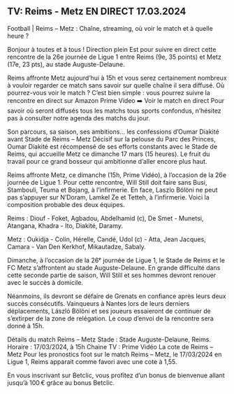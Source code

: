 <h2>TV: Reims - Metz EN DIRECT 17.03.2024</h2>

Football | Reims – Metz : Chaîne, streaming, où voir le match et à quelle heure ?

Bonjour à toutes et à tous !
Direction plein Est pour suivre en direct cette rencontre de la 26e journée de Ligue 1 entre Reims (9e, 35 points) et Metz (17e, 23 pts), au stade Auguste-Delaune.

Reims affronte Metz aujourd’hui à 15h et vous serez certainement nombreux à vouloir regarder ce match sans savoir sur quelle chaîne il sera diffusé.
Où pourrez-vous voir le match ? C’est bien simple : vous pourrez suivre la rencontre en direct sur Amazon Prime Video    ➡️ Voir le match en direct
Pour savoir où seront diffusés tous les matchs tous sports confondus, n’hésitez pas à consulter notre agenda des matchs du jour.

Son parcours, sa saison, ses ambitions… les confessions d’Oumar Diakité avant Stade de Reims – Metz
Décisif sur la pelouse du Parc des Princes, Oumar Diakité est récompensé de ses efforts constants avec le Stade de Reims, qui accueille Metz ce dimanche 17 mars (15 heures). Le fruit du travail pour ce grand bosseur qui ambitionne d’aller encore plus haut.

Reims affronte Metz, ce dimanche (15h, Prime Vidéo), à l’occasion de la 26e journée de Ligue 1. Pour cette rencontre, Will Still doit faire sans Busi, Stambouli, Teuma et Bojang, à l’infirmerie. En face, Laszlo Bölöni ne peut pas s’appuyer sur N’Doram, Lamkel Ze et Tetteh, à l’infirmerie. Voici la composition probable des deux équipes.

Reims : Diouf - Foket, Agbadou, Abdelhamid (c), De Smet - Munetsi, Atangana, Khadra - Ito, Diakité, Daramy.

Metz : Oukidja - Colin, Hérelle, Candé, Udol (c) - Atta, Jean Jacques, Camara - Van Den Kerkhof, Mikautadze, Sabaly.

Dimanche, à l’occasion de la 26ᵉ journée de Ligue 1, le Stade de Reims et le FC Metz s’affrontent au stade Auguste-Delaune. En grande difficulté dans cette seconde partie de saison, Will Still et ses hommes devront renouer avec le succès à domicile.

Néanmoins, ils devront se défaire de Grenats en confiance après leurs deux succès consécutifs. Vainqueurs à Nantes lors de leurs derniers déplacements, László Bölöni et ses joueurs essaieront de continuer de s’extirper de la zone de relégation. Le coup d’envoi de la rencontre sera donné à 15h.

Détails du match Reims – Metz
Stade : Stade Auguste-Delaune, Reims.
Horaire : 17/03/2024, à 15h
Chaine TV : Prime Vidéo
La cote de Reims – Metz
Pour les pronostics foot sur le match Reims – Metz, le 17/03/2024 en Ligue 1, Reims apparait comme favori avec une cote à 1,55.

En vous inscrivant sur Betclic, vous profitez d’un bonus de bienvenue allant jusqu’à 100 € grâce au bonus Betclic.
